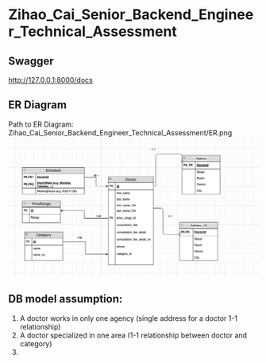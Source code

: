 # Zihao_Cai_Senior_Backend_Engineer_Technical_Assessment

## Swagger
http://127.0.0.1:8000/docs

## ER Diagram
Path to ER Diagram: Zihao_Cai_Senior_Backend_Engineer_Technical_Assessment/ER.png
![ER.png](ER.png)
## DB model assumption:
1. A doctor works in only one agency (single address for a doctor 1-1 relationship)
2. A doctor specialized in one area (1-1 relationship between doctor and category)
3. 